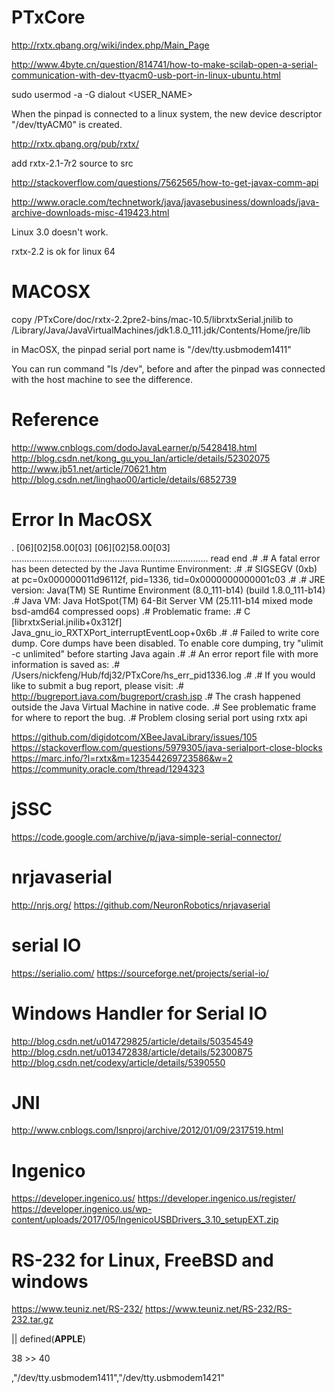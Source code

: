 # PTxCore

http://rxtx.qbang.org/wiki/index.php/Main_Page

http://www.4byte.cn/question/814741/how-to-make-scilab-open-a-serial-communication-with-dev-ttyacm0-usb-port-in-linux-ubuntu.html

sudo usermod -a -G dialout <USER_NAME>

When the pinpad is connected to a linux system, the new device descriptor "/dev/ttyACM0" is created.

http://rxtx.qbang.org/pub/rxtx/

add rxtx-2.1-7r2 source to src

http://stackoverflow.com/questions/7562565/how-to-get-javax-comm-api

http://www.oracle.com/technetwork/java/javasebusiness/downloads/java-archive-downloads-misc-419423.html

Linux 3.0 doesn't work.

rxtx-2.2 is ok for linux 64

# MACOSX

copy /PTxCore/doc/rxtx-2.2pre2-bins/mac-10.5/librxtxSerial.jnilib to /Library/Java/JavaVirtualMachines/jdk1.8.0_111.jdk/Contents/Home/jre/lib

in MacOSX, the pinpad serial port name is "/dev/tty.usbmodem1411"

You can run command "ls /dev", before and after the pinpad was connected with the host machine to see the difference.

# Reference

http://www.cnblogs.com/dodoJavaLearner/p/5428418.html
http://blog.csdn.net/kong_gu_you_lan/article/details/52302075
http://www.jb51.net/article/70621.htm
http://blog.csdn.net/linghao00/article/details/6852739


# Error In MacOSX

.
[06][02]58.00[03] [06][02]58.00[03] 
..............................................................................
read end
.#
.# A fatal error has been detected by the Java Runtime Environment:
.#
.#  SIGSEGV (0xb) at pc=0x000000011d96112f, pid=1336, tid=0x0000000000001c03
.#
.# JRE version: Java(TM) SE Runtime Environment (8.0_111-b14) (build 1.8.0_111-b14)
.# Java VM: Java HotSpot(TM) 64-Bit Server VM (25.111-b14 mixed mode bsd-amd64 compressed oops)
.# Problematic frame:
.# C  [librxtxSerial.jnilib+0x312f]  Java_gnu_io_RXTXPort_interruptEventLoop+0x6b
.#
.# Failed to write core dump. Core dumps have been disabled. To enable core dumping, try "ulimit -c unlimited" before starting Java again
.#
.# An error report file with more information is saved as:
.# /Users/nickfeng/Hub/fdj32/PTxCore/hs_err_pid1336.log
.#
.# If you would like to submit a bug report, please visit:
.#   http://bugreport.java.com/bugreport/crash.jsp
.# The crash happened outside the Java Virtual Machine in native code.
.# See problematic frame for where to report the bug.
.#
Problem closing serial port using rxtx api

https://github.com/digidotcom/XBeeJavaLibrary/issues/105
https://stackoverflow.com/questions/5979305/java-serialport-close-blocks
https://marc.info/?l=rxtx&m=123544269723586&w=2
https://community.oracle.com/thread/1294323


# jSSC
https://code.google.com/archive/p/java-simple-serial-connector/

# nrjavaserial
http://nrjs.org/
https://github.com/NeuronRobotics/nrjavaserial

# serial IO
https://serialio.com/
https://sourceforge.net/projects/serial-io/

# Windows Handler for Serial IO
http://blog.csdn.net/u014729825/article/details/50354549
http://blog.csdn.net/u013472838/article/details/52300875
http://blog.csdn.net/codexy/article/details/5390550

# JNI
http://www.cnblogs.com/lsnproj/archive/2012/01/09/2317519.html

# Ingenico
https://developer.ingenico.us/
https://developer.ingenico.us/register/
https://developer.ingenico.us/wp-content/uploads/2017/05/IngenicoUSBDrivers_3.10_setupEXT.zip

# RS-232 for Linux, FreeBSD and windows
https://www.teuniz.net/RS-232/
https://www.teuniz.net/RS-232/RS-232.tar.gz

|| defined(__APPLE__)

38 >> 40

,"/dev/tty.usbmodem1411","/dev/tty.usbmodem1421"



